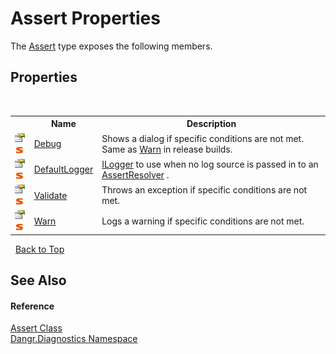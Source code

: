 # Assert Properties
 

The <a href="T_Dangr_Diagnostics_Assert">Assert</a> type exposes the following members.


## Properties
&nbsp;<table><tr><th></th><th>Name</th><th>Description</th></tr><tr><td>![Public property](media/pubproperty.gif "Public property")![Static member](media/static.gif "Static member")</td><td><a href="P_Dangr_Diagnostics_Assert_Debug">Debug</a></td><td>
Shows a dialog if specific conditions are not met. Same as <a href="P_Dangr_Diagnostics_Assert_Warn">Warn</a> in release builds.</td></tr><tr><td>![Public property](media/pubproperty.gif "Public property")![Static member](media/static.gif "Static member")</td><td><a href="P_Dangr_Diagnostics_Assert_DefaultLogger">DefaultLogger</a></td><td><a href="T_Dangr_Logging_ILogger">ILogger</a> to use when no log source is passed in to an <a href="T_Dangr_Diagnostics_AssertResolver">AssertResolver</a> .</td></tr><tr><td>![Public property](media/pubproperty.gif "Public property")![Static member](media/static.gif "Static member")</td><td><a href="P_Dangr_Diagnostics_Assert_Validate">Validate</a></td><td>
Throws an exception if specific conditions are not met.</td></tr><tr><td>![Public property](media/pubproperty.gif "Public property")![Static member](media/static.gif "Static member")</td><td><a href="P_Dangr_Diagnostics_Assert_Warn">Warn</a></td><td>
Logs a warning if specific conditions are not met.</td></tr></table>&nbsp;
<a href="#assert-properties">Back to Top</a>

## See Also


#### Reference
<a href="T_Dangr_Diagnostics_Assert">Assert Class</a><br /><a href="N_Dangr_Diagnostics">Dangr.Diagnostics Namespace</a><br />